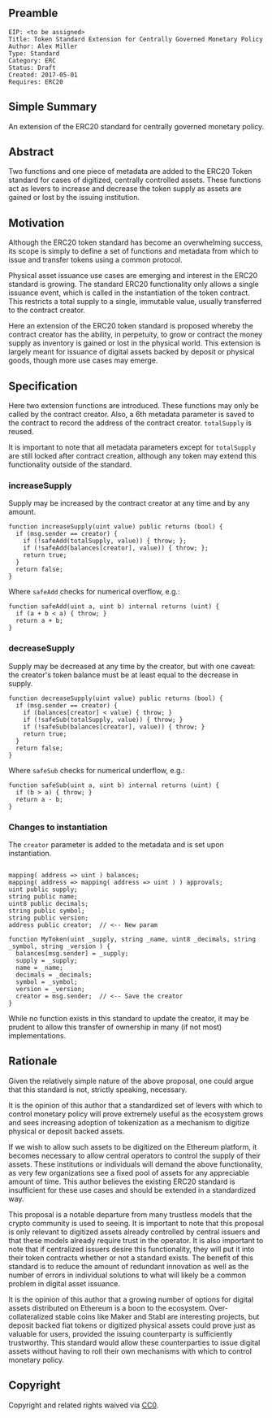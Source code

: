 ## Preamble

    EIP: <to be assigned>
    Title: Token Standard Extension for Centrally Governed Monetary Policy
    Author: Alex Miller
    Type: Standard
    Category: ERC
    Status: Draft
    Created: 2017-05-01
    Requires: ERC20

## Simple Summary
An extension of the ERC20 standard for centrally governed monetary policy.

## Abstract
Two functions and one piece of metadata are added to the ERC20 Token standard for
cases of digitized, centrally controlled assets. These functions act as  levers to increase and decrease the token supply as assets are gained or lost by the issuing institution.

## Motivation
Although the ERC20 token standard has become an overwhelming success, its scope is simply
to define a set of functions and metadata from which to issue and transfer
tokens using a common protocol.

Physical asset issuance use cases are emerging and interest in the ERC20 standard is growing. The standard ERC20 functionality only allows a single issuance event, which is called in the instantiation of the token contract. This restricts a total
supply to a single, immutable value, usually transferred to the contract creator.

Here an extension of the ERC20 token standard is proposed whereby the contract creator
has the ability, in perpetuity, to grow or contract the money supply as inventory is
gained or lost in the physical world. This extension is largely meant for issuance of digital assets backed by deposit or physical goods, though more use cases may emerge.

## Specification
Here two extension functions are introduced. These functions may only be called by the contract creator. Also, a 6th metadata parameter is saved to the contract to record the address of the contract creator. `totalSupply` is reused.

It is important to note that all metadata parameters except for `totalSupply` are
still locked after contract creation, although any token may extend this functionality
outside of the standard.

### increaseSupply

Supply may be increased by the contract creator at any time and by any amount.

```
function increaseSupply(uint value) public returns (bool) {
  if (msg.sender == creator) {
    if (!safeAdd(totalSupply, value)) { throw; };
    if (!safeAdd(balances[creator], value)) { throw; };
    return true;
  }
  return false;
}
```

Where `safeAdd` checks for numerical overflow, e.g.:
```
function safeAdd(uint a, uint b) internal returns (uint) {
  if (a + b < a) { throw; }
  return a + b;
}
```

### decreaseSupply

Supply may be decreased at any time by the creator, but with one caveat:
the creator's token balance must be at least equal to the decrease in supply.

```
function decreaseSupply(uint value) public returns (bool) {
  if (msg.sender == creator) {
    if (balances[creator] < value) { throw; }
    if (!safeSub(totalSupply, value)) { throw; }
    if (!safeSub(balances[creator], value)) { throw; }
    return true;
  }
  return false;
}
```

Where `safeSub` checks for numerical underflow, e.g.:
```
function safeSub(uint a, uint b) internal returns (uint) {
  if (b > a) { throw; }
  return a - b;
}
```

### Changes to instantiation

The `creator` parameter is added to the metadata and is set upon instantiation.

```

mapping( address => uint ) balances;
mapping( address => mapping( address => uint ) ) approvals;
uint public supply;
string public name;
uint8 public decimals;
string public symbol;
string public version;
address public creator;  // <-- New param

function MyToken(uint _supply, string _name, uint8 _decimals, string _symbol, string _version ) {
  balances[msg.sender] = _supply;
  supply = _supply;
  name = _name;
  decimals = _decimals;
  symbol = _symbol;
  version = _version;
  creator = msg.sender;  // <-- Save the creator
}
```

While no function exists in this standard to update the creator, it may
be prudent to allow this transfer of ownership in many (if not most) implementations.

## Rationale

Given the relatively simple nature of the above proposal, one could argue that this
standard is not, strictly speaking, necessary.

It is the opinion of this author that a standardized set of levers with which to control
monetary policy will prove extremely useful as the ecosystem grows and sees increasing
adoption of tokenization as a mechanism to digitize physical or deposit backed assets.

If we wish to allow such assets to be digitized on the Ethereum platform, it becomes
necessary to allow central operators to control the supply of their assets.
These institutions or individuals will demand
the above functionality, as very few organizations see a fixed pool of assets for any
appreciable amount of time. This author believes the existing ERC20 standard is insufficient for these use cases and should be extended in a standardized way.

This proposal is a notable departure from many trustless models that the crypto community
is used to seeing. It is important to note that this proposal is only relevant to digitized
assets already controlled by central issuers and that these models already require trust
in the operator. It is also important to note that if centralized issuers desire this functionality,
they will put it into their token contracts whether or not a standard exists.
The benefit of this standard is to reduce
the amount of redundant innovation as well as the number of errors in individual solutions
to what will likely be a common problem in digital asset issuance.

It is the opinion of this author that a growing number of options for digital assets
distributed on Ethereum is a boon to the ecosystem. Over-collateralized stable coins like Maker
and Stabl are interesting projects, but deposit backed fiat tokens or digitized physical assets
could prove just as valuable for users, provided the issuing counterparty is sufficiently
trustworthy. This standard would allow these counterparties to issue digital assets without
having to roll their own mechanisms with which to control monetary policy.

## Copyright
Copyright and related rights waived via [CC0](https://creativecommons.org/publicdomain/zero/1.0/).
